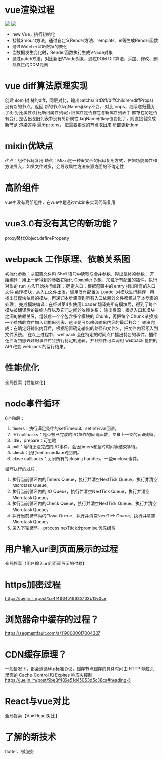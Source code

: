 # vue渲染过程

<img src="https://p0.meituan.net/education/f41a481d7b68d0729fa6ac07151f8492144477.png">
<img src="https://p0.meituan.net/education/ecb1b75142d7040ccccbca6092ec9a8260975.jpg">

- new Vue，执行初始化
- 挂载$mount方法，通过自定义Render方法、template、el等生成Render函数
- 通过Watcher监听数据的变化
- 当数据发生变化时，Render函数执行生成VNode对象
- 通过patch方法，对比新旧VNode对象，通过DOM Diff算法，添加、修改、删除真正的DOM元素

# vue diff算法原理实现
创建 dom 树
树的diff，同层对比，输出patchs(listDiff/diffChildren/diffProps)
没有新的节点，返回
新的节点tagName与key不变， 对比props，继续递归遍历子树
对比属性(对比新旧属性列表):
旧属性是否存在与新属性列表中
都存在的是否有变化
是否出现旧列表中没有的新属性
tagName和key值变化了，则直接替换成新节点
渲染差异
遍历patchs， 把需要更改的节点取出来
局部更新dom


# mixin优缺点
优点：组件代码复用
缺点：Mixin是一种很灵活的代码复用方式，但把功能属性和方法导入，如果文件过多，会导致属性方法来源方面的不确定性

# 高阶组件
vue中没有高阶组件，在vue中是通过mixin来实现代码复用

# vue3.0有没有其它的新功能？
proxy替代Object.defineProperty

# webpack 工作原理、依赖关系图
初始化参数：从配置文件和 Shell 语句中读取与合并参数，得出最终的参数；
开始编译：用上一步得到的参数初始化 Compiler 对象，加载所有配置的插件，执行对象的 run 方法开始执行编译；
确定入口：根据配置中的 entry 找出所有的入口文件
编译模块：从入口文件出发，调用所有配置的 Loader 对模块进行翻译，再找出该模块依赖的模块，再递归本步骤直到所有入口依赖的文件都经过了本步骤的处理；
完成模块编译：在经过第4步使用 Loader 翻译完所有模块后，得到了每个模块被翻译后的最终内容以及它们之间的依赖关系；
输出资源：根据入口和模块之间的依赖关系，组装成一个个包含多个模块的 Chunk，再把每个 Chunk 转换成一个单独的文件加入到输出列表，这步是可以修改输出内容的最后机会；
输出完成：在确定好输出内容后，根据配置确定输出的路径和文件名，把文件内容写入到文件系统。 在以上过程中，webpack 会在特定的时间点广播出特定的事件，插件在监听到感兴趣的事件后会执行特定的逻辑，并且插件可以调用 webpack 提供的 API 改变 webpack 的运行结果。

# 性能优化
全局搜索【性能优化】

# node事件循环
6个阶段：
1. timers：执行满足条件的setTimeout、setInterval回调。
1. I/O callbacks：是否有已完成的I/O操作的回调函数，来自上一轮的poll残留。
1. idle，prepare：可忽略
1. poll：等待还没完成的I/O事件，会因timers和超时时间等结束等待。
1. check：执行setImmediate的回调。
1. close callbacks：关闭所有的closing handles，一些onclose事件。

循环执行的过程：
1. 执行当前循环内的Timers Queue，执行并清空NextTick Queue，执行并清空Microtask Queue。
1. 执行当前循环内的I/O Queue，执行并清空NextTick Queue，执行并清空Microtask Queue。
1. 执行当前循环内的Check Queue，执行并清空NextTick Queue，执行并清空Microtask Queue。
1. 执行当前循环内的Close Queue，执行并清空NextTick Queue，执行并清空Microtask Queue。
1. 进入下轮循环。
process.nexTtick比promise 优先级高

# 用户输入url到页面展示的过程
全局搜索【用户输入url到页面展示的过程】

# https加密过程
https://juejin.im/post/5a4f4884518825732b19a3ce

# 浏览器命中缓存的过程？
https://segmentfault.com/a/1190000017004307

# CDN缓存原理？
一般情况下，都会遵循http标准协议，缓存节点缓存的具体时间由 HTTP 响应头里面的 Cache-Control 和 Expires 响应头控制
https://juejin.im/post/5be3f486e51d45053d5c38ca#heading-6

# React与vue对比
全局搜索【Vue React对比】

# 了解的新技术
flutter、微服务











